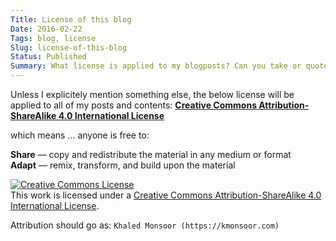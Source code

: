 ```yaml
---
Title: License of this blog 
Date: 2016-02-22
Tags: blog, license
Slug: license-of-this-blog
Status: Published
Summary: What license is applied to my blogposts? Can you take or quote of the contents of this blog? Consent matters.
---
```


Unless I explicitely mention something else, the below license will be applied to all of my posts and contents:
**[Creative Commons Attribution-ShareAlike 4.0 International License](http://creativecommons.org/licenses/by-sa/4.0)**

which means ... anyone is free to:

**Share** — copy and redistribute the material in any medium or format  
**Adapt** — remix, transform, and build upon the material

<a rel="license" href="http://creativecommons.org/licenses/by-sa/4.0/"><img alt="Creative Commons License" style="border-width:0" src="https://i.creativecommons.org/l/by-sa/4.0/88x31.png" /></a><br />This work is licensed under a <a rel="license" href="http://creativecommons.org/licenses/by-sa/4.0/">Creative Commons Attribution-ShareAlike 4.0 International License</a>.

Attribution should go as: `Khaled Monsoor (https://kmonsoor.com)`
